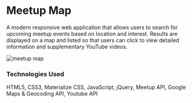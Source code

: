 # Meetup Map
A modern responsive web application that allows users to search for upcoming meetup events based on location and interest. Results are displayed on a map and listed so that users can click to view detailed information and supplementary YouTube videos.

![meetup map](https://cloud.githubusercontent.com/assets/7671790/22567579/53f1119c-e945-11e6-823d-7361f9a8e447.jpg)

### Technologies Used
HTML5, CSS3, Materialize CSS, JavaScript, jQuery, Meetup API, Google Maps & Geocoding API, Youtube API